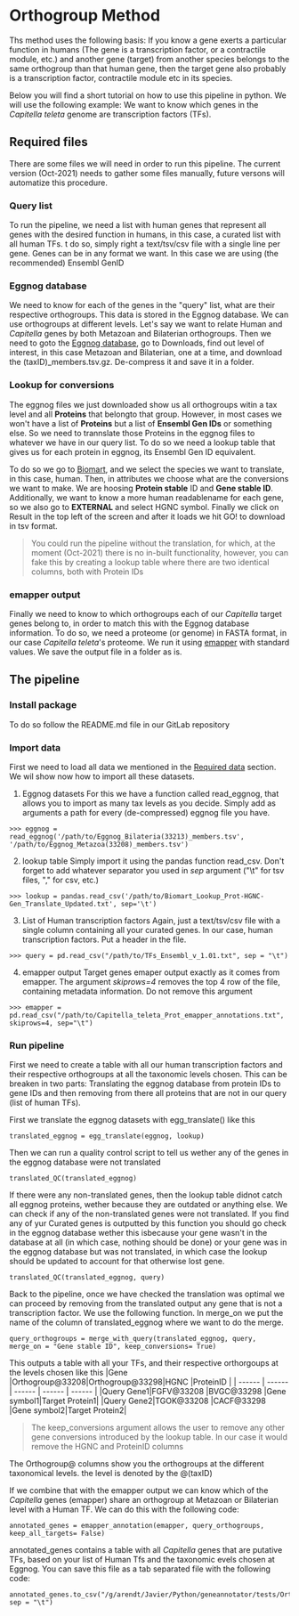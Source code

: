 # Orthogroup Method
Ths method uses the following basis: If you know a gene exerts a particular function in humans (The gene is a transcription factor, or a contractile module, etc.) and another gene (target) from another species belongs to the same orthogroup than that human gene, then the target gene also probably is a transcription factor, contractile module etc in its species.

Below you will find a short tutorial on how to use this pipeline in python. We will use the following example: We want to know which genes in the *Capitella* *teleta* genome are transcription factors (TFs).


## Required files
There are some files we will need in order to run this pipeline. The current version (Oct-2021) needs to gather some files manually, future versons will automatize this procedure.

### Query list
To run the pipeline, we need a list with human genes that represent all genes with the desired function in humans, in this case, a curated list with all human TFs. t do so, simply right a text/tsv/csv file with a single line per gene. Genes can be in any format we want. In this case we are using (the recommended) Ensembl GenID

### Eggnog database
We need to know for each of the genes in the "query" list, what are their respective orthogroups. This data is stored in the Eggnog database. We can use orthogroups at different levels. Let's say we want to relate Human and *Capitella* genes by both Metazoan and Bilaterian orthogroups. Then we need to goto the [Eggnog database](http://eggnog5.embl.de/#/app/home), go to Downloads, find out level of interest, in this case Metazoan and Bilaterian, one at a time, and download the (taxID)\_members.tsv.gz. De-compress it and save it in a folder.

### Lookup for conversions
The eggnog files we just downloaded show us all orthogroups witin a tax level and all **Proteins** that belongto that group. However, in most cases we won't have a list of **Proteins** but a list of **Ensembl Gen IDs** or something else. So we need to trannslate those Proteins in the eggnog files to whatever we have in our query list. To do so we need a lookup table that gives us for each protein in eggnog, its Ensembl Gen ID equivalent.

To do so we go to [Biomart](https://www.ensembl.org/biomart/martview/62f7cff64a6aaf9711bf7c0a3e52f7e7), and we select the species we want to translate, in this case, human. Then, in attributes we choose what are the conversions we want to make. We are hoosing **Protein stable** ID and **Gene stable ID**. Additionally, we want to know a more human readablename for each gene, so we also go to **EXTERNAL** and select HGNC symbol. Finally we click on Result in the top left of the screen and after it loads we hit GO! to download in tsv format.

> You could run the pipeline without the translation, for which, at the moment (Oct-2021)
> there is no in-built functionality, however, you can fake this by creating
> a lookup table where there are two identical columns, both with Protein IDs

### emapper output
Finally we need to know to which orthogroups each of our *Capitella* target genes belong to, in order to match this with the Eggnog database information. 
To do so, we need a proteome (or genome) in FASTA format, in our case *Capitella teleta*'s proteome. We run it using [emapper](http://eggnog-mapper.embl.de/) with standard values. We save the output file in a folder as is.


## The pipeline

### Install package
To do so follow the README.md file in our GitLab repository

### Import data
First we need to load all data we mentioned in the [Required data](##required-files) section. We wil show now how to import all these datasets.

1. Eggnog datasets
For this we have a function called read_eggnog, that allows you to import as many tax levels as you decide. Simply add as arguments a path for every (de-compressed) eggnog file you have.  
```
>>> eggnog = read_eggnog('/path/to/Eggnog_Bilateria(33213)_members.tsv', '/path/to/Eggnog_Metazoa(33208)_members.tsv')
``` 
2. lookup table
Simply import it using the pandas function read_csv. Don't forget to add whatever separator you used in *sep* argument ("\t" for tsv files, "," for csv, etc.)
```
>>> lookup = pandas.read_csv('/path/to/Biomart_Lookup_Prot-HGNC-Gen_Translate_Updated.txt', sep='\t')
```

3. List of Human transcription factors
Again, just a text/tsv/csv file with a single column containing all your curated genes. In our case, human transcription factors. Put a header in the file.
```
>>> query = pd.read_csv("/path/to/TFs_Ensembl_v_1.01.txt", sep = "\t")
```

4. emapper output
Target genes emaper output exactly as it comes from emapper. The argument *skiprows=4* removes the top 4 row of the file, containing metadata information. Do not remove this argument
```
>>> emapper = pd.read_csv("/path/to/Capitella_teleta_Prot_emapper_annotations.txt", skiprows=4, sep="\t")
```

### Run pipeline
First we need to create a table with all our human transcription factors and their respective orthogroups at all the taxonomic levels chosen. This can be breaken in two parts: Translating the eggnog database from protein IDs to gene IDs and then removing from there all proteins that are not in our query (list of human TFs).

First we translate the eggnog datasets with egg_translate() like this
```
translated_eggnog = egg_translate(eggnog, lookup)
```

Then we can run a quality control script to tell us wether any of the genes in the eggnog database were not translated
```
translated_QC(translated_eggnog)
```

If there were any non-translated genes, then the lookup table didnot catch all eggnog proteins, wether because they are outdated or anything else. 
We can check if any of the non-translated genes were not translated. If you find any of yur Curated genes is outputted by this function
you should go check in the eggnog database wether this isbecause your gene wasn't in the database at all (in which case, nothing should be done) or your gene was in the eggnog database but was not translated, in which case the lookup should be updated to account for that otherwise lost gene.
```
translated_QC(translated_eggnog, query)
```

Back to the pipeline, once we have checked the translation was optimal we can proceed by removing from the translated output any gene that is not a transcription factor. We use the following function. In merge_on we put the name of the column of translated_eggnog where we want to do the merge.
```
query_orthogroups = merge_with_query(translated_eggnog, query, merge_on = "Gene stable ID", keep_conversions= True)
```

This outputs a table with all your TFs, and their respective orthorgoups at the levels chosen like this
|Gene       |Orthogroup@33208|Orthogroup@33298|HGNC        |ProteinID      |
| ------ | ------ | ------ | ------ | ------ |
|Query Gene1|FGFV@33208      |BVGC@33298      |Gene symbol1|Target Protein1|
|Query Gene2|TGOK@33208      |CACF@33298      |Gene symbol2|Target Protein2|

> The keep_conversions argument allows the user to remove any other gene conversions 
> introduced by the lookup table. In our case it would remove the HGNC and ProteinID columns

The Orthogroup@ columns show you the orthogroups at the different taxonomical levels. the level is denoted by the @(taxID)

If we combine that with the emapper output we can know which of the *Capitella* genes (emapper) share an orthogroup at Metazoan or Bilaterian level with a Human TF. We can do this with the following code:
```
annotated_genes = emapper_annotation(emapper, query_orthogroups, keep_all_targets= False)
```

annotated_genes contains a table with all *Capitella* genes that are putative TFs, based on your list of Human Tfs and the taxonomic evels chosen at Eggnog. You can save this file as a tab separated file with the following code:
```
annotated_genes.to_csv("/g/arendt/Javier/Python/geneannotator/tests/Ortho_method_Capitella_TFs.tsv", sep = "\t")
```
